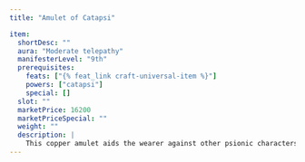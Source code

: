 ```yaml
---
title: "Amulet of Catapsi"

item:
  shortDesc: ""
  aura: "Moderate telepathy"
  manifesterLevel: "9th"
  prerequisites:
    feats: ["{% feat_link craft-universal-item %}"]
    powers: ["catapsi"]
    special: []
  slot: ""
  marketPrice: 16200
  marketPriceSpecial: ""
  weight: ""
  description: |
    This copper amulet aids the wearer against other psionic characters. Once per day, the wearer can mentally command the _catapsi_ power, which blankets a 30- foot-radius area surrounding the wearer in telepathic noise for 9 rounds. Each time other psionic characters within this range attempt to manifest a power, they must succeed on a DC 17 Will save or pay 4 more points than they otherwise would for each power manifestation. The limit on the number of power points a subject can spend on a power remains in effect, so the subject may not be able to manifest his or her highest-level powers.
---
```

